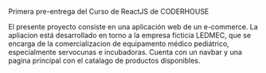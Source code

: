 Primera pre-entrega del Curso de ReactJS de CODERHOUSE

El presente proyecto consiste en una aplicación web de un e-commerce.
La apliacion está desarrollado en torno a la empresa ficticia LEDMEC, que se encarga de la comercializacion de equipamento médico pediátrico, especialmente servocunas e incubadoras.
Cuenta con un navbar y una pagina principal con el catalago de productos disponibles. 

